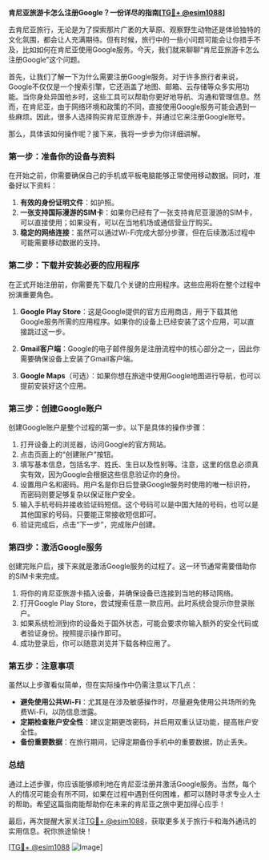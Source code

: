 **肯尼亚旅游卡怎么注册Google？一份详尽的指南[[TG💪+ @esim1088](https://t.me/s/esim1088)]**

去肯尼亚旅行，无论是为了探索那片广袤的大草原、观察野生动物还是体验独特的文化氛围，都会让人充满期待。但有时候，旅行中的一些小问题可能会让你措手不及，比如如何在肯尼亚使用Google服务。今天，我们就来聊聊“肯尼亚旅游卡怎么注册Google”这个问题。

首先，让我们了解一下为什么需要注册Google服务。对于许多旅行者来说，Google不仅仅是一个搜索引擎，它还涵盖了地图、邮箱、云存储等众多实用功能。当你身处异国他乡时，这些工具可以帮助你更好地导航、沟通和管理信息。然而，在肯尼亚，由于网络环境和政策的不同，直接使用Google服务可能会遇到一些麻烦。因此，很多人选择购买肯尼亚旅游卡，并通过它来注册Google账号。

那么，具体该如何操作呢？接下来，我将一步步为你详细讲解。

### 第一步：准备你的设备与资料

在开始之前，你需要确保自己的手机或平板电脑能够正常使用移动数据。同时，准备好以下资料：

1. **有效的身份证明文件**：如护照。
2. **一张支持国际漫游的SIM卡**：如果你已经有了一张支持肯尼亚漫游的SIM卡，可以直接使用；如果没有，可以在当地机场或通信营业厅购买。
3. **稳定的网络连接**：虽然可以通过Wi-Fi完成大部分步骤，但在后续激活过程中可能需要移动数据的支持。

### 第二步：下载并安装必要的应用程序

在正式开始注册前，你需要先下载几个关键的应用程序。这些应用将在整个过程中扮演重要角色。

1. **Google Play Store**：这是Google提供的官方应用商店，用于下载其他Google服务所需的应用程序。如果你的设备上已经安装了这个应用，可以直接跳过这一步。
   
2. **Gmail客户端**：Google的电子邮件服务是注册流程中的核心部分之一，因此你需要确保设备上安装了Gmail客户端。

3. **Google Maps**（可选）：如果你想在旅途中使用Google地图进行导航，也可以提前安装好这个应用。

### 第三步：创建Google账户

创建Google账户是整个过程的第一步。以下是具体的操作步骤：

1. 打开设备上的浏览器，访问Google的官方网站。
2. 点击页面上的“创建账户”按钮。
3. 填写基本信息，包括名字、姓氏、生日以及性别等。注意，这里的信息必须真实有效，因为Google会根据这些信息验证你的身份。
4. 设置用户名和密码。用户名是你日后登录Google服务时使用的唯一标识符，而密码则要足够复杂以保证账户安全。
5. 输入手机号码并接收验证码短信。这个号码可以是中国大陆的号码，也可以是其他国家的号码，只要能正常接收短信即可。
6. 验证完成后，点击“下一步”，完成账户创建。

### 第四步：激活Google服务

创建完账户后，接下来就是激活Google服务的过程了。这一环节通常需要借助你的SIM卡来完成。

1. 将你的肯尼亚旅游卡插入设备，并确保设备已连接到当地的移动网络。
2. 打开Google Play Store，尝试搜索任意一款应用。此时系统会提示你登录账户。
3. 如果系统检测到你的设备处于国外状态，可能会要求你输入额外的安全代码或者验证身份。按照提示操作即可。
4. 成功登录后，你可以随意浏览并下载各种应用了。

### 第五步：注意事项

虽然以上步骤看似简单，但在实际操作中仍需注意以下几点：

- **避免使用公共Wi-Fi**：尤其是在涉及敏感操作时，尽量避免使用公共场所的免费Wi-Fi，以防信息泄露。
- **定期检查账户安全性**：建议定期更改密码，并启用双重认证功能，提高账户安全性。
- **备份重要数据**：在旅行期间，记得定期备份手机中的重要数据，防止丢失。

### 总结

通过上述步骤，你应该能够顺利地在肯尼亚注册并激活Google服务。当然，每个人的情况可能会有所不同，如果在过程中遇到任何困难，都可以随时寻求专业人士的帮助。希望这篇指南能帮助你在未来的肯尼亚之旅中更加得心应手！

最后，再次提醒大家关注[TG💪+ @esim1088](https://t.me/s/esim1088)，获取更多关于旅行卡和海外通讯的实用信息。祝你旅途愉快！

[[TG💪+ @esim1088](https://t.me/s/esim1088) ![Image](https://i.postimg.cc/4NQfJmqS/Snipaste-2025-05-13-00-14-12.png)]